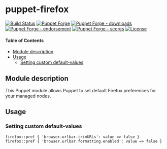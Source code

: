 # puppet-firefox

<!-- header GFM -->
[![Build Status](https://img.shields.io/github/actions/workflow/status/opus-codium/puppet-firefox/release.yml)](https://github.com/opus-codium/puppet-firefox/releases)
[![Puppet Forge](https://img.shields.io/puppetforge/v/opuscodium/firefox.svg)](https://forge.puppetlabs.com/opuscodium/firefox)
[![Puppet Forge - downloads](https://img.shields.io/puppetforge/dt/opuscodium/firefox.svg)](https://forge.puppetlabs.com/opuscodium/firefox)
[![Puppet Forge - endorsement](https://img.shields.io/puppetforge/e/opuscodium/firefox.svg)](https://forge.puppetlabs.com/opuscodium/firefox)
[![Puppet Forge - scores](https://img.shields.io/puppetforge/f/opuscodium/firefox.svg)](https://forge.puppetlabs.com/opuscodium/firefox)
[![License](https://img.shields.io/github/license/opus-codium/puppet-firefox.svg)](https://github.com/voxpupuli/opuscodium-firefox/blob/master/LICENSE.md)
<!-- header -->

#### Table of Contents

<!-- vim-markdown-toc GFM -->

* [Module description](#module-description)
* [Usage](#usage)
    * [Setting custom default-values](#setting-custom-default-values)

<!-- vim-markdown-toc -->

## Module description

This Puppet module allows Puppet to set default Firefox preferences for your managed nodes.

## Usage

### Setting custom default-values

```puppet
firefox::pref { 'browser.urlbar.trimURLs': value => false }
firefox::pref { 'browser.urlbar.formatting.enabled': value => false }
```

